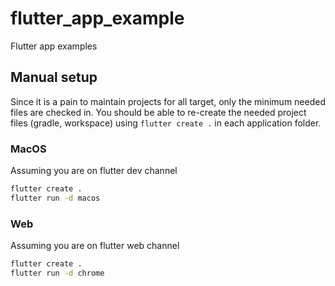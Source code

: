 # flutter_app_example

Flutter app examples

## Manual setup

Since it is a pain to maintain projects for all target, only the minimum needed files
are checked in. You should be able to re-create the needed project files (gradle, workspace) using `flutter create .`
in each application folder.

### MacOS

Assuming you are on flutter dev channel

```bash
flutter create .
flutter run -d macos
```

### Web

Assuming you are on flutter web channel

```bash
flutter create .
flutter run -d chrome
```
